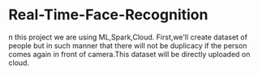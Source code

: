 # Real-Time-Face-Recognition
n this project we are using ML,Spark,Cloud. First,we'll create dataset of people but in such manner that there will not be duplicacy if the person comes again in front of camera.This dataset will be directly uploaded on cloud.
